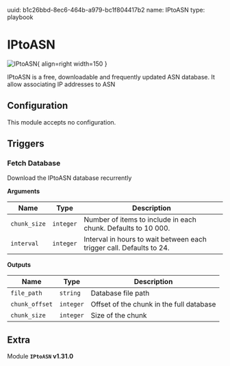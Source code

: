 uuid: b1c26bbd-8ec6-464b-a979-bc1f804417b2
name: IPtoASN
type: playbook

# IPtoASN

![IPtoASN](/assets/playbooks/library/iptoasn.png){ align=right width=150 }

IPtoASN is a free, downloadable and frequently updated ASN database. It allow associating IP addresses to ASN

## Configuration

This module accepts no configuration.

## Triggers

### Fetch Database

Download the IPtoASN database recurrently

**Arguments**

| Name      |  Type   |  Description  |
| --------- | ------- | --------------------------- |
| `chunk_size` | `integer` | Number of items to include in each chunk. Defaults to 10 000. |
| `interval` | `integer` | Interval in hours to wait between each trigger call. Defaults to 24. |


**Outputs**

| Name      |  Type   |  Description  |
| --------- | ------- | --------------------------- |
| `file_path` | `string` | Database file path |
| `chunk_offset` | `integer` | Offset of the chunk in the full database |
| `chunk_size` | `integer` | Size of the chunk |


## Extra

Module **`IPtoASN` v1.31.0**